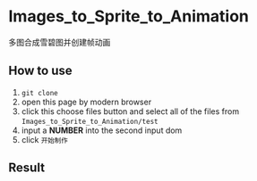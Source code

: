 # Images_to_Sprite_to_Animation
多图合成雪碧图并创建帧动画

## How to use
1. `git clone`
2. open this page by modern browser
3. click this choose files button and select all of the files from `Images_to_Sprite_to_Animation/test`
4. input a **NUMBER** into the second input dom
5. click `开始制作`

## Result
